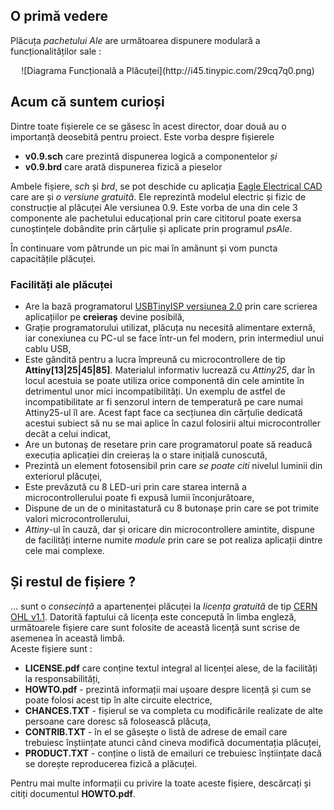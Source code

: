 ## O primă vedere ##
Plăcuța *pachetului Ale* are următoarea dispunere modulară a funcționalităților sale :
<center>![Diagrama Funcțională a Plăcuței](http://i45.tinypic.com/29cq7q0.png)</center>

## Acum că suntem curioși ##
Dintre toate fișierele ce se găsesc în acest director, doar două au o importanță deosebită pentru proiect. Este vorba despre fișierele
* **v0.9.sch** care prezintă dispunerea logică a componentelor *și*
* **v0.9.brd** care arată dispunerea fizică a pieselor

Ambele fișiere, *sch* și *brd*, se pot deschide cu aplicația [Eagle Electrical CAD](http://www.cadsoftusa.com/) care are și *o versiune gratuită*. Ele reprezintă modelul electric și fizic de construcție al plăcuței Ale versiunea 0.9. Este vorba de una din cele 3 componente ale pachetului educațional prin care cititorul poate exersa cunoștințele dobândite prin cărțulie și aplicate prin programul *psAle*.

În continuare vom pătrunde un pic mai în amănunt și vom puncta capacitățile plăcuței.

### Facilități ale plăcuței ###
* Are la bază programatorul [USBTinyISP versiunea 2.0](http://www.ladyada.net/make/usbtinyisp/) prin care scrierea aplicațiilor pe **creieraș** devine posibilă,
* Grație programatorului utilizat, plăcuța nu necesită alimentare externă, iar conexiunea cu PC-ul se face într-un fel modern, prin intermediul unui cablu USB,
* Este gândită pentru a lucra împreună cu microcontrollere de tip **Attiny[13|25|45|85]**. Materialul informativ lucrează cu *Attiny25*, dar în locul acestuia se poate utiliza orice componentă din cele amintite în detrimentul unor mici incompatibilități. Un exemplu de astfel de incompatibilitate ar fi senzorul intern de temperatură pe care numai Attiny25-ul îl are. Acest fapt face ca secțiunea din cărțulie dedicată acestui subiect să nu se mai aplice în cazul folosirii altui microcontroller decât a celui indicat,
* Are un butonaș de resetare prin care programatorul poate să readucă execuția aplicației din creieraș la o stare inițială cunoscută,
* Prezintă un element fotosensibil prin care *se poate citi* nivelul luminii din exteriorul plăcuței,
* Este prevăzută cu 8 LED-uri prin care starea internă a microcontrollerului poate fi expusă lumii înconjurătoare,
* Dispune de un de o minitastatură cu 8 butonașe prin care se pot trimite valori microcontrollerului,
* *Attiny*-ul în cauză, dar și oricare din microcontrollere amintite, dispune de facilități interne numite *module* prin care se pot realiza aplicații dintre cele mai complexe.

## Și restul de fișiere ? ##
... sunt o *consecință* a apartenenței plăcuței la *licența gratuită* de tip [CERN OHL v1.1]( http://www.ohwr.org/cernohl/). Datorită faptului că licența este concepută în limba engleză, următoarele fișiere care sunt folosite de această licență sunt scrise de asemenea în această limbă.  
Aceste fișiere sunt :
* **LICENSE.pdf** care conține textul integral al licenței alese, de la facilități la responsabilități,
* **HOWTO.pdf** - prezintă informații mai ușoare despre licență și cum se poate folosi acest tip în alte circuite electrice,
* **CHANCES.TXT** - fișierul se va completa cu modificările realizate de alte persoane care doresc să folosească plăcuța,
* **CONTRIB.TXT** - în el se găsește o listă de adrese de email care trebuiesc înștiințate atunci când cineva modifică documentația plăcuței,
* **PRODUCT.TXT** - conține o listă de emailuri ce trebuiesc înștiințate dacă se dorește reproducerea fizică a plăcuței.

Pentru mai multe informații cu privire la toate aceste fișiere, descărcați și citiți documentul **HOWTO.pdf**.
